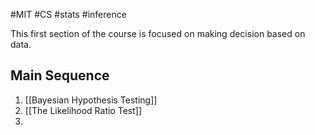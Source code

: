 #MIT #CS #stats #inference

This first section of the course is focused on making decision based on data. 

## Main Sequence

1. [[Bayesian Hypothesis Testing]]
2. [[The Likelihood Ratio Test]]
3. 